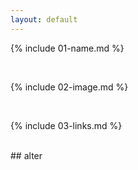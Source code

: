 ```yaml
---
layout: default
---
```


{% include 01-name.md %}

<br>

{% include 02-image.md %}

<br>

{% include 03-links.md %}

<br> 
## alter
